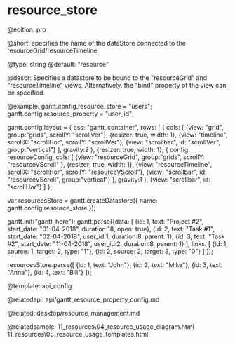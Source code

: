 resource_store
=============

@edition: pro

@short:
	specifies the name of the dataStore connected to the resourceGrid/resourceTimeline

@type: string
@default: "resource"

@descr:
Specifies a datastore to be bound to the "resourceGrid" and "resourceTimeline" views. Alternatively, the "bind" property of the view can be specified.

@example:
gantt.config.resource_store = "users";
gantt.config.resource_property = "user_id";

gantt.config.layout = {
  css: "gantt_container",
  rows: [
	{
	  cols: [
		{view: "grid", group:"grids", scrollY: "scrollVer"},
		{resizer: true, width: 1},
		{view: "timeline", scrollX: "scrollHor", scrollY: "scrollVer"},
		{view: "scrollbar", id: "scrollVer", group:"vertical"}
	  ],
	  gravity:2
	},
	{resizer: true, width: 1},
	{
	  config: resourceConfig,
	  cols: [
		{view: "resourceGrid", group:"grids", scrollY: "resourceVScroll" },
		{resizer: true, width: 1},
		{view: "resourceTimeline", scrollX: "scrollHor", scrollY: "resourceVScroll"},
		{view: "scrollbar", id: "resourceVScroll", group:"vertical"}
	  ],
	  gravity:1
	},
	{view: "scrollbar", id: "scrollHor"}
  ]
};

var resourcesStore = gantt.createDatastore({
	name: gantt.config.resource_store
});

gantt.init("gantt_here");
gantt.parse({data: [
  {id: 1, text: "Project #2", start_date: "01-04-2018", duration:18, open: true},
  {id: 2, text: "Task #1", start_date: "02-04-2018", user_id:1, duration:8, parent: 1},
  {id: 3, text: "Task #2", start_date: "11-04-2018", user_id:2, duration:8, parent: 1}
 ],
 links: [
   {id: 1, source: 1, target: 2, type: "1"},
   {id: 2, source: 2, target: 3, type: "0"}
 ]
});

resourcesStore.parse([
	{id: 1, text: "John"},
	{id: 2, text: "Mike"},
	{id: 3, text: "Anna"},
	{id: 4, text: "Bill"}
]);

@template:	api_config

@relatedapi:
api/gantt_resource_property_config.md

@related: desktop/resource_management.md

@relatedsample:
11_resources\04_resource_usage_diagram.html
11_resources\05_resource_usage_templates.html


